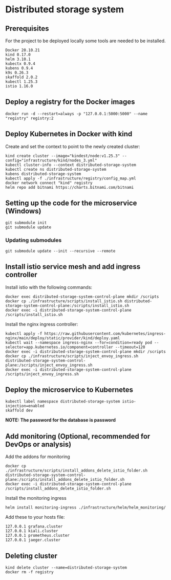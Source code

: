 # Distributed storage system
## Prerequisites
For the project to be deployed locally some tools are needed to be installed.
```
Docker 20.10.21
kind 0.17.0
helm 3.10.1
kubectx 0.9.4
kubens 0.9.4
k9s 0.26.3
skaffold 2.0.2
kubectl 1.25.3
istio 1.16.0
```
## Deploy a registry for the Docker images
```
docker run -d --restart=always -p "127.0.0.1:5000:5000" --name "registry" registry:2
```
## Deploy Kubernetes in Docker with kind
Create and set the context to point to the newly created cluster:
```
kind create cluster --image="kindest/node:v1.25.3" --config="infrastructure/kind/nodes_3.yml"
kubectl cluster-info --context distributed-storage-system
kubectl create ns distributed-storage-system
kubens distributed-storage-system
kubectl apply -f ./infrastructure/registry/config_map.yml
docker network connect "kind" registry
helm repo add bitnami https://charts.bitnami.com/bitnami
```
## Setting up the code for the microservice (Windows)
```
git submodule init
git submodule update
```
### Updating submodules
```
git submodule update --init --recursive --remote
```
## Install istio service mesh and add ingress controller
Install istio with the following commands:
```
docker exec distributed-storage-system-control-plane mkdir /scripts
docker cp ./infrastructure/scripts/install_istio.sh distributed-storage-system-control-plane:/scripts/install_istio.sh
docker exec -i distributed-storage-system-control-plane /scripts/install_istio.sh
```
Install the nginx ingress controller:
```
kubectl apply -f https://raw.githubusercontent.com/kubernetes/ingress-nginx/main/deploy/static/provider/kind/deploy.yaml
kubectl wait --namespace ingress-nginx --for=condition=ready pod --selector=app.kubernetes.io/component=controller --timeout=120
docker exec -i distributed-storage-system-control-plane mkdir /scripts
docker cp ./infrastructure/scripts/inject_envoy_ingress.sh distributed-storage-system-control-plane:/scripts/inject_envoy_ingress.sh
docker exec -i distributed-storage-system-control-plane /scripts/inject_envoy_ingress.sh
```
## Deploy the microservice to Kubernetes
```
kubectl label namespace distributed-storage-system istio-injection=enabled
skaffold dev
```
**NOTE: The password for the database is password**
## Add monitoring (Optional, recommended for DevOps or analysis)
Add the addons for monitoring 
```
docker cp ./infrastructure/scripts/install_addons_delete_istio_folder.sh distributed-storage-system-control-plane:/scripts/install_addons_delete_istio_folder.sh
docker exec -i distributed-storage-system-control-plane /scripts/install_addons_delete_istio_folder.sh
```
Install the monitoring ingress
```
helm install monitoring-ingress ./infrastructure/helm/helm_monitoring/
```
Add these to your hosts file:
```
127.0.0.1 grafana.cluster
127.0.0.1 kiali.cluster
127.0.0.1 prometheus.cluster
127.0.0.1 jaeger.cluster
```
## Deleting cluster
```
kind delete cluster --name=distributed-storage-system
docker rm -f registry
```
